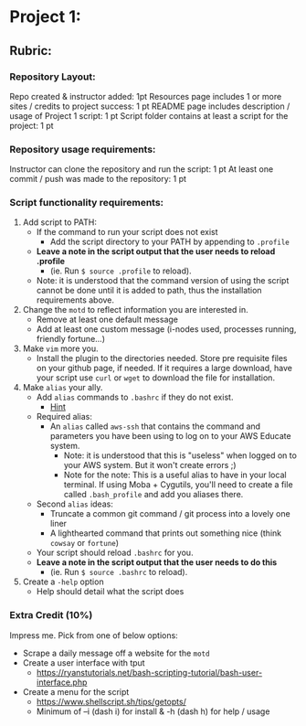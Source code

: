 # Project 1:

## Rubric:

### Repository Layout:
Repo created & instructor added: 1pt
Resources page includes 1 or more sites / credits to project success: 1 pt
README page includes description / usage of Project 1 script: 1 pt
Script folder contains at least a script for the project: 1 pt

### Repository usage requirements:
Instructor can clone the repository and run the script: 1 pt
At least one commit / push was made to the repository: 1 pt

### Script functionality requirements:
1. Add script to PATH:
   * If the command to run your script does not exist
      * Add the script directory to your PATH by appending to `.profile`
   * **Leave a note in the script output that the user needs to reload .profile** 
      * (ie. Run `$ source .profile` to reload).
   * Note: it is understood that the command version of using the script cannot be done until it is added to path, thus the installation requirements above.
2. Change the `motd` to reflect information you are interested in.
   * Remove at least one default message
   * Add at least one custom message (i-nodes used, processes running, friendly fortune...)
3. Make `vim` more you.
   * Install the plugin to the directories needed.  Store pre requisite files on your github page, if needed.  If it requires a large download, have your script use `curl` or `wget` to download the file for installation.
4. Make `alias` your ally.
   * Add `alias` commands to `.bashrc` if they do not exist.
      * [Hint](https://stackoverflow.com/questions/9783507/how-can-i-check-in-my-bashrc-if-an-alias-was-already-set)
   * Required alias:
      * An `alias` called `aws-ssh` that contains the command and parameters you have been using to log on to your AWS Educate system.
         * Note: it is understood that this is "useless" when logged on to your AWS system.  But it won't create errors ;)
         * Note for the note: This is a useful alias to have in your local terminal.  If using Moba + Cygutils, you'll need to create a file called `.bash_profile` and add you aliases there.
   * Second `alias` ideas: 
      * Truncate a common git command / git process into a lovely one liner 
      * A lighthearted command that prints out something nice (think `cowsay` or `fortune`)
   * Your script should reload `.bashrc` for you.
   * **Leave a note in the script output that the user needs to do this** 
      * (ie. Run `$ source .bashrc` to reload).
5. Create a `-help` option
   * Help should detail what the script does

### Extra Credit (10%)
Impress me.  Pick from one of below options:
* Scrape a daily message off a website for the `motd`
* Create a user interface with tput
   * https://ryanstutorials.net/bash-scripting-tutorial/bash-user-interface.php
* Create a menu for the script
   * https://www.shellscript.sh/tips/getopts/ 
   * Minimum of –i (dash i) for install & -h (dash h) for help / usage